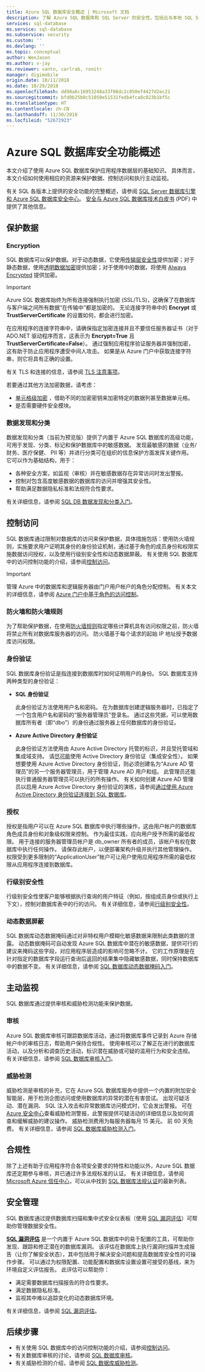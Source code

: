 ```yaml
---
title: Azure SQL 数据库安全概述 | Microsoft 文档
description: 了解 Azure SQL 数据库和 SQL Server 的安全性，包括云与本地 SQL Server 之间的差异。
services: sql-database
ms.service: sql-database
ms.subservice: security
ms.custom: ''
ms.devlang: ''
ms.topic: conceptual
author: WenJason
ms.author: v-jay
ms.reviewer: vanto, carlrab, ronitr
manager: digimobile
origin.date: 10/11/2018
ms.date: 10/29/2018
ms.openlocfilehash: dd98a6c16953248a33f08dc2c850ef4427d2ec21
ms.sourcegitcommit: bfd0b25b0c51050e51531fedb4fca8c023b1bf5c
ms.translationtype: HT
ms.contentlocale: zh-CN
ms.lasthandoff: 11/30/2018
ms.locfileid: "52672923"
---
```

# <a name="an-overview-of-azure-sql-database-security-capabilities"></a>Azure SQL 数据库安全功能概述

本文介绍了使用 Azure SQL 数据库保护应用程序数据层的基础知识。 具体而言，本文介绍如何使用相应的资源来保护数据、控制访问和执行主动监视。

有关 SQL 各版本上提供的安全功能的完整概述，请参阅 [SQL Server 数据库引擎和 Azure SQL 数据库安全中心](https://msdn.microsoft.com/library/bb510589)。 [安全与 Azure SQL 数据库技术白皮书](https://download.microsoft.com/download/A/C/3/AC305059-2B3F-4B08-9952-34CDCA8115A9/Security_and_Azure_SQL_Database_White_paper.pdf) (PDF) 中提供了其他信息。

## <a name="protect-data"></a>保护数据

### <a name="encryption"></a>Encryption

SQL 数据库可以保护数据。对于动态数据，它使用[传输层安全性](https://support.microsoft.com/kb/3135244)提供加密；对于静态数据，使用[透明数据加密](https://docs.microsoft.com/sql/relational-databases/security/encryption/transparent-data-encryption-azure-sql)提供加密；对于使用中的数据，将使用 [Always Encrypted](https://msdn.microsoft.com/library/mt163865.aspx) 提供加密。

> [!IMPORTANT]
> Azure SQL 数据库始终为所有连接强制执行加密 (SSL/TLS)，这确保了在数据库与客户端之间所有数据“在传输中”都是加密的。 无论连接字符串中的 **Encrypt** 或 **TrustServerCertificate** 的设置如何，都会进行加密。
>
> 在应用程序的连接字符串中，请确保指定加密连接并且不要信任服务器证书（对于 ADO.NET 驱动程序而言，这表示为 **Encrypt=True** 且 **TrustServerCertificate=False**）。 通过强制应用程序验证服务器并强制加密，这有助于防止应用程序遭受中间人攻击。 如果是从 Azure 门户中获取连接字符串，则它将具有正确的设置。
>
> 有关 TLS 和连接的信息，请参阅 [TLS 注意事项](sql-database-connect-query.md#tls-considerations-for-sql-database-connectivity)。

若要通过其他方法加密数据，请考虑：

- [单元格级加密](https://msdn.microsoft.com/library/ms179331.aspx) ，借助不同的加密密钥来加密特定的数据列甚至数据单元格。
-  是否需要硬件安全模块。

### <a name="data-discovery--classification"></a>数据发现和分类

数据发现和分类（当前为预览版）提供了内置于 Azure SQL 数据库的高级功能，可用于发现、分类、标记和保护数据库中的敏感数据。 发现最敏感的数据（业务/财务、医疗保健、 PII 等）并进行分类可在组织的信息保护方面发挥关键作用。 它可以作为基础结构，用于：

- 各种安全方案，如监视（审核）并在敏感数据存在异常访问时发出警报。
- 控制对包含高度敏感数据的数据库的访问并增强其安全性。
- 帮助满足数据隐私标准和法规符合性要求。

有关详细信息，请参阅 [SQL DB 数据发现和分类入门](sql-database-data-discovery-and-classification.md)。

## <a name="control-access"></a>控制访问

SQL 数据库通过限制对数据库的访问来保护数据，具体措施包括：使用防火墙规则，实施要求用户证明其身份的身份验证机制，通过基于角色的成员身份和权限实施数据访问授权，以及使用行级别安全性和动态数据屏蔽。 有关使用 SQL 数据库中的访问控制功能的介绍，请参阅[控制访问](sql-database-control-access.md)。

> [!IMPORTANT]
> 管理 Azure 中的数据库和逻辑服务器由门户用户帐户的角色分配控制。 有关本文的详细信息，请参阅 [Azure 门户中基于角色的访问控制](../role-based-access-control/overview.md)。

### <a name="firewall-and-firewall-rules"></a>防火墙和防火墙规则

为了帮助保护数据，在使用[防火墙规则](sql-database-firewall-configure.md)指定哪些计算机具有访问权限之前，防火墙将禁止所有对数据库服务器的访问。 防火墙基于每个请求的起始 IP 地址授予数据库访问权限。

### <a name="authentication"></a>身份验证

SQL 数据库身份验证是指连接到数据库时如何证明用户的身份。 SQL 数据库支持两种类型的身份验证：

- **SQL 身份验证**

  此身份验证方法使用用户名和密码。 在为数据库创建逻辑服务器时，已指定了一个包含用户名和密码的“服务器管理员”登录名。 通过这些凭据，可以使用数据库所有者（即“dbo”）的身份通过服务器上任何数据库的身份验证。

- **Azure Active Directory 身份验证**

  此身份验证方法使用由 Azure Active Directory 托管的标识，并且受托管域和集成域支持。 请[尽可能](https://msdn.microsoft.com/library/ms144284.aspx)使用 Active Directory 身份验证（集成安全性）。 如果想要使用 Azure Active Directory 身份验证，则必须创建名为“Azure AD 管理员”的另一个服务器管理员，用于管理 Azure AD 用户和组。 此管理员还能执行普通服务器管理员可以执行的所有操作。 有关如何创建 Azure AD 管理员以启用 Azure Active Directory 身份验证的演练，请参阅[通过使用 Azure Active Directory 身份验证连接到 SQL 数据库](sql-database-aad-authentication.md)。

### <a name="authorization"></a>授权

授权是指用户可以在 Azure SQL 数据库中执行哪些操作，这由用户帐户的数据库角色成员身份和对象级权限来控制。 作为最佳实践，应向用户授予所需的最低权限。 用于连接的服务器管理员帐户是 db_owner 所有者的成员，该帐户有权在数据库中执行任何操作。 请保存此帐户，以便部署架构升级并执行其他管理操作。 权限受到更多限制的“ApplicationUser”帐户可让用户使用应用程序所需的最低权限从应用程序连接到数据库。

### <a name="row-level-security"></a>行级别安全性

行级别安全性使客户能够根据执行查询的用户特征（例如，按组成员身份或执行上下文），控制对数据库表中的行的访问。 有关详细信息，请参阅[行级别安全性](https://docs.microsoft.com/sql/relational-databases/security/row-level-security)。

### <a name="dynamic-data-masking"></a>动态数据屏蔽

SQL 数据库动态数据掩码通过对非特权用户模糊化敏感数据来限制此类数据的泄露。 动态数据掩码可自动发现 Azure SQL 数据库中潜在的敏感数据，提供可行的建议来掩码这些字段，对应用程序层造成的影响可忽略不计。 它的工作原理是在针对指定的数据库字段运行查询后返回的结果集中隐藏敏感数据，同时保持数据库中的数据不变。 有关详细信息，请参阅 [SQL 数据库动态数据掩码入门](sql-database-dynamic-data-masking-get-started.md)。

## <a name="proactive-monitoring"></a>主动监视

SQL 数据库通过提供审核和威胁检测功能来保护数据。

### <a name="auditing"></a>审核

Azure SQL 数据库审核可跟踪数据库活动，通过将数据库事件记录到 Azure 存储帐户中的审核日志，帮助用户保持合规性。 使用审核可以了解正在进行的数据库活动，以及分析和调查历史活动，标识潜在威胁或可疑的滥用行为和安全违规。 有关详细信息，请参阅 [SQL 数据库审核入门](sql-database-auditing.md)。  

### <a name="threat-detection"></a>威胁检测

威胁检测是审核的补充，它在 Azure SQL 数据库服务中提供一个内置的附加安全智能层，用于检测企图访问或使用数据库的异常的潜在有害尝试。 出现可疑活动、潜在漏洞、 SQL 注入攻击和异常数据库访问模式时，它会发出警报。 可在 [Azure 安全中心](https://azure.microsoft.com/services/security-center/)查看威胁检测警报，此警报提供可疑活动的详细信息以及如何调查和缓解威胁的建议操作。 威胁检测费用为每服务器每月 15 美元。 前 60 天免费。 有关详细信息，请参阅 [SQL 数据库威胁检测入门](sql-database-threat-detection.md)。

## <a name="compliance"></a>合规性

除了上述有助于应用程序符合各项安全要求的特性和功能以外，Azure SQL 数据库还定期参与审核，并已通过许多法规标准的认证。 有关详细信息，请参阅 [Microsoft Azure 信任中心](https://www.trustcenter.cn/)，可以从中找到 [SQL 数据库法规认证](https://www.trustcenter.cn/zh-cn/compliance/default.html)的最新列表。

## <a name="security-management"></a>安全管理

SQL 数据库通过提供数据库扫描和集中式安全仪表板（使用 [SQL 漏洞评估](sql-vulnerability-assessment.md)）可帮助你管理数据安全性。

**[SQL 漏洞评估](sql-vulnerability-assessment.md)** 是一个内置于 Azure SQL 数据库中的易于配置的工具，可帮助你发现、跟踪和修正潜在的数据库漏洞。 该评估在数据库上执行漏洞扫描并生成报告（让你了解安全状态），其中包括用于解决安全问题和提高数据库安全性的可操作步骤。 可以通过为权限配置、功能配置和数据库设置设置可接受的基线，来为环境自定义评估报告。 此评估可以帮助你：

- 满足需要数据库扫描报告的符合性要求。
- 满足数据隐私标准。
- 监视其中难以追踪变化的动态数据库环境。

有关详细信息，请参阅 [SQL 漏洞评估](sql-vulnerability-assessment.md)。

## <a name="next-steps"></a>后续步骤

- 有关使用 SQL 数据库中的访问控制功能的介绍，请参阅[控制访问](sql-database-control-access.md)。
- 有关数据库审核的讨论，请参阅 [SQL 数据库审核](sql-database-auditing.md)。
- 有关威胁检测的介绍，请参阅 [SQL 数据库威胁检测](sql-database-threat-detection.md)。
